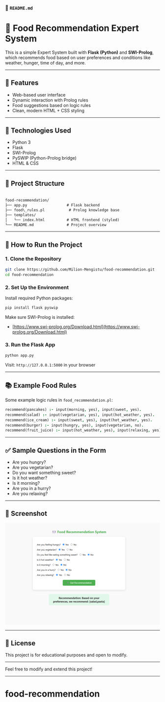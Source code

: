 

### 📄 `README.md`


# 🍴 Food Recommendation Expert System

This is a simple Expert System built with **Flask (Python)** and **SWI-Prolog**, which recommends food based on user preferences and conditions like weather, hunger, time of day, and more.

---

## 🔧 Features

- Web-based user interface
- Dynamic interaction with Prolog rules
- Food suggestions based on logic rules
- Clean, modern HTML + CSS styling

---

## 🧠 Technologies Used

- Python 3
- Flask
- SWI-Prolog
- PySWIP (Python-Prolog bridge)
- HTML & CSS

---

## 📁 Project Structure

```

food-recommendation/
├── app.py                  # Flask backend
├── food\_rules.pl           # Prolog knowledge base
├── templates/
│   └── index.html          # HTML frontend (styled)
└── README.md               # Project overview

````

---

## 🚀 How to Run the Project

### 1. Clone the Repository

```bash
git clone https://github.com/Milion-Mengistu/food-recommendation.git
cd food-recommendation
````

### 2. Set Up the Environment

Install required Python packages:

```bash
pip install flask pyswip
```

Make sure SWI-Prolog is installed:

* [https://www.swi-prolog.org/Download.html](https://www.swi-prolog.org/Download.html)

### 3. Run the Flask App

```bash
python app.py
```

Visit: `http://127.0.0.1:5000` in your browser

---

## 📚 Example Food Rules

Some example logic rules in `food_recommendation.pl`:

```prolog
recommend(pancakes) :- input(morning, yes), input(sweet, yes).
recommend(salad) :- input(vegetarian, yes), input(hot_weather, yes).
recommend(ice_cream) :- input(sweet, yes), input(hot_weather, yes).
recommend(burger) :- input(hungry, yes), input(vegetarian, no).
recommend(fruit_juice) :- input(hot_weather, yes), input(relaxing, yes).
```

---

## ✅ Sample Questions in the Form

* Are you hungry?
* Are you vegetarian?
* Do you want something sweet?
* Is it hot weather?
* Is it morning?
* Are you in a hurry?
* Are you relaxing?

---

## 📸 Screenshot

![UI Screenshot](/images/Screenshot.png)

---

## 📃 License

This project is for educational purposes and open to modify.

---


Feel free to modify and extend this project!



---
# food-recommendation
